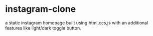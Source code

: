 # instagram-clone
a static instagram homepage built using html,ccs,js with an additional features like light/dark toggle button. 
